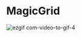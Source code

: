 # MagicGrid

![ezgif com-video-to-gif-4](https://user-images.githubusercontent.com/19923083/48785493-cd9eea80-ed0a-11e8-86a0-869df168e79f.gif)

